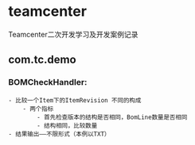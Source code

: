 # teamcenter
Teamcenter二次开发学习及开发案例记录
## com.tc.demo
### BOMCheckHandler:
	- 比较一个Item下的ItemRevision 不同的构成
		- 两个指标
			- 首先检查版本的结构是否相同，BomLine数量是否相同
			- 结构相同，比较数量
	- 结果输出——不限形式（本例以TXT）
